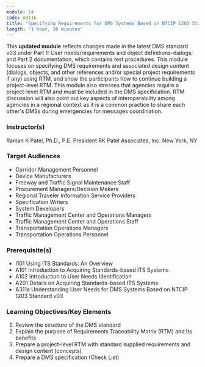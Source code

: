 ```yaml
---
module: 14
code: A311b
title: "Specifying Requirements for DMS Systems Based on NTCIP 1203 Standard v03"
length: "1 hour, 36 minutes"
---
```

This **updated module** reflects changes made in the latest DMS standard v03 under Part 1: User needs/requirements and object definitions-dialogs; and Part 2 documentation, which contains test procedures. This module focuses on specifying DMS requirements and associated design content (dialogs, objects, and other references and/or special project requirements if any) using RTM, and show the participants how to continue building a project-level RTM. This module also stresses that agencies require a project-level RTM and must be included in the DMS specification. RTM discussion will also point out key aspects of interoperability among agencies in a regional context as it is a common practice to share each other's DMSs during emergencies for messages coordination.

### Instructor(s)
Raman K Patel, Ph.D., P.E.
President
RK Patel Associates, Inc.
New York, NY

### Target Audiences
* Corridor Management Personnel
* Device Manufacturers
* Freeway and Traffic Signal Maintenance Staff
* Procurement Managers/Decision Makers
* Regional Traveler Information Service Providers
* Specification Writers
* System Developers
* Traffic Management Center and Operations Managers
* Traffic Management Center and Operations Staff
* Transportation Operations Managers
* Transportation Operations Personnel

### Prerequisite(s)
* I101 Using ITS Standards: An Overview
* A101 Introduction to Acquiring Standards-based ITS Systems
* A102 Introduction to User Needs Identification
* A201 Details on Acquiring Standards-based ITS Systems
* A311a Understanding User Needs for DMS Systems Based on NTCIP 1203 Standard v03

### Learning Objectives/Key Elements
1. Review the structure of the DMS standard
2. Explain the purpose of Requirements Traceability Matrix (RTM) and its benefits
3. Prepare a project-level RTM with standard supplied requirements and design content (concepts)
4. Prepare a DMS specification (Check List)
